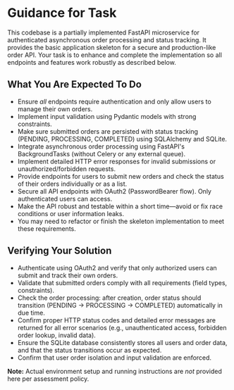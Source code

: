 # Guidance for Task

This codebase is a partially implemented FastAPI microservice for authenticated asynchronous order processing and status tracking. It provides the basic application skeleton for a secure and production-like order API. Your task is to enhance and complete the implementation so all endpoints and features work robustly as described below.

## What You Are Expected To Do

- Ensure *all* endpoints require authentication and only allow users to manage their own orders.
- Implement input validation using Pydantic models with strong constraints.
- Make sure submitted orders are persisted with status tracking (PENDING, PROCESSING, COMPLETED) using SQLAlchemy and SQLite.
- Integrate asynchronous order processing using FastAPI's BackgroundTasks (without Celery or any external queue).
- Implement detailed HTTP error responses for invalid submissions or unauthorized/forbidden requests.
- Provide endpoints for users to submit new orders and check the status of their orders individually or as a list.
- Secure all API endpoints with OAuth2 (PasswordBearer flow). Only authenticated users can access.
- Make the API robust and testable within a short time—avoid or fix race conditions or user information leaks.
- You may need to refactor or finish the skeleton implementation to meet these requirements.

## Verifying Your Solution

- Authenticate using OAuth2 and verify that only authorized users can submit and track their own orders.
- Validate that submitted orders comply with all requirements (field types, constraints).
- Check the order processing: after creation, order status should transition (PENDING → PROCESSING → COMPLETED) automatically in due time.
- Confirm proper HTTP status codes and detailed error messages are returned for all error scenarios (e.g., unauthenticated access, forbidden order lookup, invalid data).
- Ensure the SQLite database consistently stores all users and order data, and that the status transitions occur as expected.
- Confirm that user order isolation and input validation are enforced.

**Note:** Actual environment setup and running instructions are *not* provided here per assessment policy.
